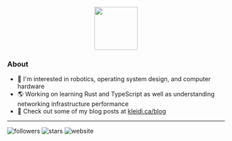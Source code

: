 <p align="center">
  <!--<img src="https://github-readme-stats.vercel.app/api?username=kbzt&count_private=true&show_icons=true&theme=transparent&hide_border=true" />-->
  <img src="https://media.giphy.com/media/M9gbBd9nbDrOTu1Mqx/giphy.gif" width="100"/>
</p>

### About
- 💾 I'm interested in robotics, operating system design, and computer hardware
- 🌎 Working on learning Rust and TypeScript as well as understanding networking infrastructure performance
- 🏡 Check out some of my blog posts at [kleidi.ca/blog](https://kleidi.ca/blog)

<hr>

![followers](https://img.shields.io/github/followers/kbzt)
![stars](https://img.shields.io/github/stars/kbzt)
![website](https://img.shields.io/website?down_message=offline&label=kleidi.ca&up_message=online&url=https%3A%2F%2Fkleidi.ca)
